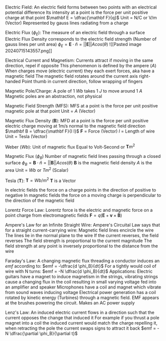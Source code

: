 Electric Field:
	An electric field forms between two points with an electrical potential difference
	Its intensity at a point is the force per unit positive charge at that point
	$\mathbf E = \dfrac{\mathbf F}{q}$
	Unit = N/C or V/m (Vector)
	Represented by gauss lines radiating from a charge

Electric Flux ($\phi_E$):
	The measure of an electric field through a surface
	Electric Flux Density corresponds to the electric field strength (Number of gauss lines per unit area)
	$\phi_{E} = \mathbf E \cdot \hat{n} = ||\mathbf E|| A cos(\theta)$
	![[Pasted image 20240715143557.png]]

Electrical Current and Magnetism:
	Currents attract if moving in the same direction, repel if opposite
	This phenomenon is defined by the ampere ($A$)
	When charges move (electric current) they each exert forces, aka have a magnetic field
	The magnetic field rotates around the current axis right-handed
		Point thumb in current direction, follow wrapping of fingers

Magnetic Pole/Charge:
	A pole of 1 $Wb$ takes 1 $J$ to move around 1 $A$
	Magnetic poles are an abstraction, not physical

Magnetic Field Strength (MFS):
	 MFS at a point is the force per unit positive magnetic pole at that point
	 Unit = $A$ (Vector)

Magnetic Flux Density ($\mathbf B$):
	MFD at a point is the force per unit positive electric charge moving at 1m/s normal to the magnetic field direction
	$\mathbf B = \dfrac{\mathbf F}{I l}$
		$\mathbf F$ = Force (Vector)
		$l$ = Length of wire
	Unit = Tesla (Vector)

Weber ($Wb$):
	Unit of magnetic flux
	Equal to Volt-Second or $\mathbf T m^2$

Magnetic Flux ($\phi_B$)
	Number of magnetic field lines passing through a closed surface
	$\phi_B = \mathbf B \cdot \hat{n} = ||\mathbf B|| A cos(\theta)$
		$\mathbf B$ is the magnetic field density
		$A$ is the area
	Unit = $Wb$ or $Tm^2$ (Scalar)

Tesla ($\mathbf T$):
	$\mathbf{T} = Wb/m^2$
	$\mathbf T$ is a Vector

In electric fields the force on a charge points in the direction of positive to negative
In magnetic fields the force on a moving charge is perpendicular to the direction of the magnetic field

Lorentz Force Law:
	Lorentz force is the electric and magnetic force on a point charge from electromagnetic fields
	$\mathbf F = q(\mathbf E + \mathbf v \times \mathbf B)$

Ampere's Law for an Infinite Straight Wire:
	Ampere's Circuital Law says that for a straight current-carrying wire:
		Magnetic field lines encircle the wire
		The lines lie in the normal plane to the wire
		If the current reverses, the field reverses
		The field strength is proportional to the current magnitude
		The field strength at any point is inversely proportional to the distance from the wire

Faraday's Law:
	A changing magnetic flux threading a conductor induces an $emf$ according to:
		$emf = -\dfrac{d \phi_B}{dt}$
	For a tightly would coil of wire with N turns:
		$emf = -N \dfrac{d \phi_B}{dt}$
	Applications:
		Electric guitars have a magnet to induce magnetism in the strings, vibrating strings cause a changing flux in the coil resulting in small varying voltage fed into an amplifier and speaker
		Microphones have a coil and magnet which vibrate from sound waves inducing voltage 
		Electrical power generation has a coil rotated by kinetic energy (Turbines) through a magnetic field. EMF appears at the brushes powering the circuit. Makes an AC power supply

Lenz's Law:
	An induced electric current flows in a direction such that the current opposes the change that induced it
	For example if you thrust a pole magnet into a coil the induced current would match the charge repelling it, when retracting the pole the current swaps signs to attract it back
	$emf = -N \dfrac{\partial \phi_B}{\partial t}$

